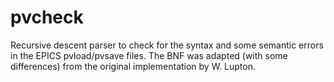 # pvcheck
Recursive descent parser to check for the syntax and some semantic errors in
the EPICS pvload/pvsave files. The BNF was adapted (with some differences) from
the original implementation by W. Lupton.
